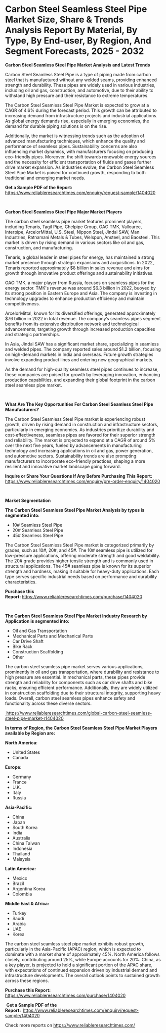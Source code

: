 <p><h1>Carbon Steel Seamless Steel Pipe Market Size, Share & Trends Analysis Report By Material, By Type, By End-user, By Region, And Segment Forecasts, 2025 - 2032</h1></p><p><strong>Carbon Steel Seamless Steel Pipe Market Analysis and Latest Trends</strong></p>
<p><p>Carbon Steel Seamless Steel Pipe is a type of piping made from carbon steel that is manufactured without any welded seams, providing enhanced strength and durability. These pipes are widely used in various industries, including oil and gas, construction, and automotive, due to their ability to withstand high pressure and their resistance to extreme temperatures.</p><p>The Carbon Steel Seamless Steel Pipe Market is expected to grow at a CAGR of 4.6% during the forecast period. This growth can be attributed to increasing demand from infrastructure projects and industrial applications. As global energy demands rise, especially in emerging economies, the demand for durable piping solutions is on the rise.</p><p>Additionally, the market is witnessing trends such as the adoption of advanced manufacturing techniques, which enhance the quality and performance of seamless pipes. Sustainability concerns are also influencing market dynamics, with manufacturers focusing on producing eco-friendly pipes. Moreover, the shift towards renewable energy sources and the necessity for efficient transportation of fluids and gases further drive market expansion. As industries evolve, the Carbon Steel Seamless Steel Pipe Market is poised for continued growth, responding to both traditional and emerging market needs.</p></p>
<p><strong>Get a Sample PDF of the Report:&nbsp;</strong> <a href="https://www.reliableresearchtimes.com/enquiry/request-sample/1404020?utm_campaign=3518&utm_medium=2&utm_source=Github&utm_content=ia&utm_term=28032025&utm_id=carbon-steel-seamless-steel-pipe">https://www.reliableresearchtimes.com/enquiry/request-sample/1404020</a></p>
<p>&nbsp;</p>
<p><strong>Carbon Steel Seamless Steel Pipe Major Market Players</strong></p>
<p><p>The carbon steel seamless pipe market features prominent players, including Tenaris, Tagil Pipe, Chelpipe Group, OAO TMK, Vallourec, Interpipe, ArcelorMittal, U.S. Steel, Nippon Steel, Jindal SAW, Man Industries, Ratnamani Metals & Tubes, Welspun, Ansteel, and Baosteel. This market is driven by rising demand in various sectors like oil and gas, construction, and manufacturing.</p><p>Tenaris, a global leader in steel pipes for energy, has maintained a strong market presence through strategic expansions and acquisitions. In 2022, Tenaris reported approximately $8 billion in sales revenue and aims for growth through innovative product offerings and sustainability initiatives.</p><p>OAO TMK, a major player from Russia, focuses on seamless pipes for the energy sector. TMK's revenue was around $6.3 billion in 2022, buoyed by its strong position in Eastern Europe and Asia. The company is investing in technology upgrades to enhance production efficiency and maintain competitiveness.</p><p>ArcelorMittal, known for its diversified offerings, generated approximately $76 billion in 2022 in total revenue. The company’s seamless pipes segment benefits from its extensive distribution network and technological advancements, targeting growth through increased production capacities and strategic partnerships.</p><p>In Asia, Jindal SAW has a significant market share, specializing in seamless and welded pipes. The company reported sales around $1.2 billion, focusing on high-demand markets in India and overseas. Future growth strategies involve expanding product lines and entering new geographical markets.</p><p>As the demand for high-quality seamless steel pipes continues to increase, these companies are poised for growth by leveraging innovation, enhancing production capabilities, and expanding their global footprint in the carbon steel seamless pipe market.</p></p>
<p>&nbsp;</p>
<p><strong>What Are The Key Opportunities For Carbon Steel Seamless Steel Pipe Manufacturers?</strong></p>
<p><p>The Carbon Steel Seamless Steel Pipe market is experiencing robust growth, driven by rising demand in construction and infrastructure sectors, particularly in emerging economies. As industries prioritize durability and cost-effectiveness, seamless pipes are favored for their superior strength and reliability. The market is projected to expand at a CAGR of around 5% over the next five years, fueled by advancements in manufacturing technology and increasing applications in oil and gas, power generation, and automotive sectors. Sustainability trends are also prompting manufacturers to incorporate eco-friendly practices, shaping a more resilient and innovative market landscape going forward.</p></p>
<p><strong>Inquire or Share Your Questions If Any Before Purchasing This Report:</strong> <a href="https://www.reliableresearchtimes.com/enquiry/pre-order-enquiry/1404020?utm_campaign=3518&utm_medium=2&utm_source=Github&utm_content=ia&utm_term=28032025&utm_id=carbon-steel-seamless-steel-pipe">https://www.reliableresearchtimes.com/enquiry/pre-order-enquiry/1404020</a></p>
<p>&nbsp;</p>
<p><strong>Market Segmentation</strong></p>
<p><strong>The Carbon Steel Seamless Steel Pipe Market Analysis by types is segmented into:</strong></p>
<p><ul><li>10# Seamless Steel Pipe</li><li>20# Seamless Steel Pipe</li><li>45# Seamless Steel Pipe</li></ul></p>
<p><p>The Carbon Steel Seamless Steel Pipe market is categorized primarily by grades, such as 10#, 20#, and 45#. The 10# seamless pipe is utilized for low-pressure applications, offering moderate strength and good weldability. The 20# grade provides higher tensile strength and is commonly used in structural applications. The 45# seamless pipe is known for its superior strength and hardness, making it suitable for heavy-duty applications. Each type serves specific industrial needs based on performance and durability characteristics.</p></p>
<p><strong>Purchase this Report:&nbsp;</strong><a href="https://www.reliableresearchtimes.com/purchase/1404020?utm_campaign=3518&utm_medium=2&utm_source=Github&utm_content=ia&utm_term=28032025&utm_id=carbon-steel-seamless-steel-pipe">https://www.reliableresearchtimes.com/purchase/1404020</a></p>
<p>&nbsp;</p>
<p><strong>The Carbon Steel Seamless Steel Pipe Market Industry Research by Application is segmented into:</strong></p>
<p><ul><li>Oil and Gas Transportation</li><li>Mechanical Parts and Mechanical Parts</li><li>Car Drive Shaft</li><li>Bike Rack</li><li>Construction Scaffolding</li><li>Other</li></ul></p>
<p><p>The carbon steel seamless pipe market serves various applications, prominently in oil and gas transportation, where durability and resistance to high pressure are essential. In mechanical parts, these pipes provide strength and reliability for components such as car drive shafts and bike racks, ensuring efficient performance. Additionally, they are widely utilized in construction scaffolding due to their structural integrity, supporting heavy loads. Overall, carbon steel seamless pipes enhance safety and functionality across these diverse sectors.</p></p>
<p><a href="https://www.reliableresearchtimes.com/global-carbon-steel-seamless-steel-pipe-market-r1404020?utm_campaign=3518&utm_medium=2&utm_source=Github&utm_content=ia&utm_term=28032025&utm_id=carbon-steel-seamless-steel-pipe">&nbsp;https://www.reliableresearchtimes.com/global-carbon-steel-seamless-steel-pipe-market-r1404020</a></p>
<p><strong>In terms of Region, the Carbon Steel Seamless Steel Pipe Market Players available by Region are:</strong></p>
<p>
    <p> <strong> North America: </strong>
        <ul>
            <li>United States</li>
            <li>Canada</li>
        </ul>
        </p> 
    <p> <strong> Europe: </strong>
        <ul>
            <li>Germany</li>
            <li>France</li>
            <li>U.K.</li>
            <li>Italy</li>
            <li>Russia</li>
        </ul>
        </p> 
    <p> <strong> Asia-Pacific: </strong>
        <ul>
            <li>China</li>
            <li>Japan</li>
            <li>South Korea</li>
            <li>India</li>
            <li>Australia</li>
            <li>China Taiwan</li>
            <li>Indonesia</li>
            <li>Thailand</li>
            <li>Malaysia</li>
        </ul>
        </p> 
    <p> <strong> Latin America: </strong>
        <ul>
            <li>Mexico</li>
            <li>Brazil</li>
            <li>Argentina Korea</li>
            <li>Colombia</li>
        </ul>
        </p> 
    <p> <strong> Middle East & Africa: </strong>
        <ul>
            <li>Turkey</li>
            <li>Saudi</li>
            <li>Arabia</li>
            <li>UAE</li>
            <li>Korea</li>
        </ul>
    </p>
    </p>
<p><p>The carbon steel seamless steel pipe market exhibits robust growth, particularly in the Asia-Pacific (APAC) region, which is expected to dominate with a market share of approximately 45%. North America follows closely, contributing around 25%, while Europe accounts for 20%. China, as a key player, is projected to hold a significant portion of the APAC share, with expectations of continued expansion driven by industrial demand and infrastructure developments. The overall outlook points to sustained growth across these regions.</p></p>
<p><strong>Purchase this Report: </strong><a href="https://www.reliableresearchtimes.com/purchase/1404020?utm_campaign=3518&utm_medium=2&utm_source=Github&utm_content=ia&utm_term=28032025&utm_id=carbon-steel-seamless-steel-pipe">https://www.reliableresearchtimes.com/purchase/1404020</a></p>
<p>&nbsp;<strong>Get a Sample PDF of the Report:&nbsp;&nbsp;</strong><a href="https://www.reliableresearchtimes.com/enquiry/request-sample/1404020?utm_campaign=3518&utm_medium=2&utm_source=Github&utm_content=ia&utm_term=28032025&utm_id=carbon-steel-seamless-steel-pipe">https://www.reliableresearchtimes.com/enquiry/request-sample/1404020</a></p>
<p><strong></strong></p>
<p>Check more reports on <a href="https://www.reliableresearchtimes.com/?utm_campaign=3518&utm_medium=2&utm_source=Github&utm_content=ia&utm_term=28032025&utm_id=carbon-steel-seamless-steel-pipe">https://www.reliableresearchtimes.com/</a></p>
